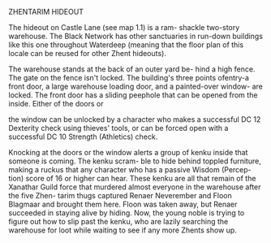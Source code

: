 ZHENTARIM HIDEOUT

The hideout on Castle Lane (see map 1.1) is a ram- shackle two-story warehouse. The Black Network has other sanctuaries in run-down buildings like this one throughout Waterdeep (meaning that the floor plan of this locale can be reused for other Zhent hideouts).

The warehouse stands at the back of an outer yard be- hind a high fence. The gate on the fence isn't locked. The building's three points ofentry-a front door, a large warehouse loading door, and a painted-over window- are locked. The front door has a sliding peephole that can be opened from the inside. Either of the doors or

the window can be unlocked by a character who makes a successful DC 12 Dexterity check using thieves' tools, or can be forced open with a successful DC 10 Strength (Athletics) check.

Knocking at the doors or the window alerts a group of kenku inside that someone is coming. The kenku scram- ble to hide behind toppled furniture, making a ruckus that any character who has a passive Wisdom (Percep- tion) score of 16 or higher can hear. These kenku are all that remain of the Xanathar Guild force that murdered almost everyone in the warehouse after the five Zhen- tarim thugs captured Renaer Neverember and Floon Blagmaar and brought them here. Floon was taken away, but Renaer succeeded in staying alive by hiding. Now, the young noble is trying to figure out how to slip past the kenku, who are lazily searching the warehouse for loot while waiting to see if any more Zhents show up.